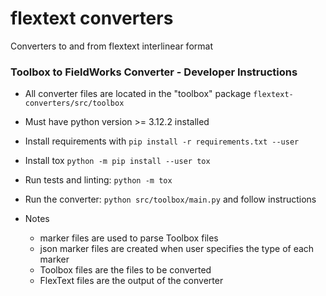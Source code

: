 # flextext converters
Converters to and from flextext interlinear format


### Toolbox to FieldWorks Converter - Developer Instructions
* All converter files are located in the "toolbox" package
`flextext-converters/src/toolbox`

* Must have python version >= 3.12.2 installed</li>
* Install requirements with `pip install -r requirements.txt --user`
* Install tox `python -m pip install --user tox`
* Run tests and linting: `python -m tox`
* Run the converter: `python src/toolbox/main.py` and follow instructions
* Notes
  * marker files are used to parse Toolbox files
  * json marker files are created when user specifies the type of each marker
  * Toolbox files are the files to be converted
  * FlexText files are the output of the converter
